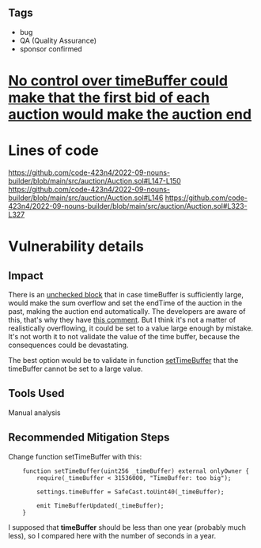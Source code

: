 ## Tags

- bug
- QA (Quality Assurance)
- sponsor confirmed

# [No control over timeBuffer could make that the first bid of each auction would make the auction end](https://github.com/code-423n4/2022-09-nouns-builder-findings/issues/359) 

# Lines of code

https://github.com/code-423n4/2022-09-nouns-builder/blob/main/src/auction/Auction.sol#L147-L150
https://github.com/code-423n4/2022-09-nouns-builder/blob/main/src/auction/Auction.sol#L146
https://github.com/code-423n4/2022-09-nouns-builder/blob/main/src/auction/Auction.sol#L323-L327


# Vulnerability details

## Impact
There is an [unchecked block](https://github.com/code-423n4/2022-09-nouns-builder/blob/main/src/auction/Auction.sol#L147-L150) that in case timeBuffer is sufficiently large, would make the sum overflow and set the endTime of the auction in the past, making the auction end automatically. The developers are aware of this, that's why they have [this comment](https://github.com/code-423n4/2022-09-nouns-builder/blob/main/src/auction/Auction.sol#L146). But I think it's not a matter of realistically overflowing, it could be set to a value large enough by mistake. It's not worth it to not validate the value of the time buffer, because the consequences could be devastating.

The best option would be to validate in function [setTimeBuffer](https://github.com/code-423n4/2022-09-nouns-builder/blob/main/src/auction/Auction.sol#L323-L327) that the timeBuffer cannot be set to a large value.

## Tools Used
Manual analysis

## Recommended Mitigation Steps
Change function setTimeBuffer with this:

```
    function setTimeBuffer(uint256 _timeBuffer) external onlyOwner {
        require(_timeBuffer < 31536000, "TimeBuffer: too big");

        settings.timeBuffer = SafeCast.toUint40(_timeBuffer);

        emit TimeBufferUpdated(_timeBuffer);
    }
```
I supposed that **timeBuffer** should be less than one year (probably much less), so I compared here with the number of seconds in a year.